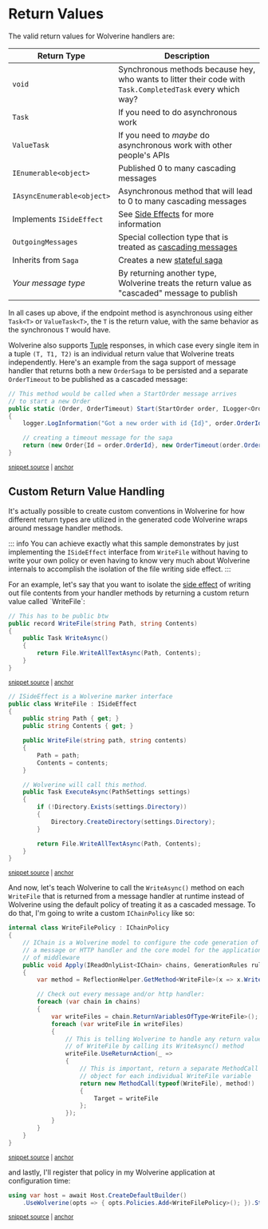 # Return Values

The valid return values for Wolverine handlers are:

| Return Type                      | Description                                                                                      |
|----------------------------------|--------------------------------------------------------------------------------------------------|
| `void`                           | Synchronous methods because hey, who wants to litter their code with `Task.CompletedTask` every which way? |
| `Task`                           | If you need to do asynchronous work                                                              |
| `ValueTask`                      | If you need to *maybe* do asynchronous work with other people's APIs                             |
| `IEnumerable<object>`            | Published 0 to many cascading messages                                                           |
| `IAsyncEnumerable<object>`       | Asynchronous method that will lead to 0 to many cascading messages                               |
| Implements `ISideEffect`         | See [Side Effects](/guide/handlers/side-effects) for more information                            |
| `OutgoingMessages`               | Special collection type that is treated as [cascading messages](/guide/handlers/cascading)       |
| Inherits from `Saga` | Creates a new [stateful saga](/guide/durability/sagas)                                           |
| *Your message type*              | By returning another type, Wolverine treats the return value as "cascaded" message to publish    |


In all cases up above, if the endpoint method is asynchronous using either `Task<T>` or `ValueTask<T>`, the `T` is the
return value, with the same behavior as the synchronous `T` would have.

Wolverine also supports [Tuple](https://learn.microsoft.com/en-us/dotnet/api/system.tuple?view=net-7.0) responses, in which case
every single item in a tuple `(T, T1, T2)` is an individual return value that Wolverine treats independently. Here's
an example from the saga support of message handler that returns both a new `OrderSaga` to be persisted and a separate
`OrderTimeout` to be published as a cascaded message:

<!-- snippet: sample_starting_a_saga_inside_a_handler -->
<a id='snippet-sample_starting_a_saga_inside_a_handler'></a>
```cs
// This method would be called when a StartOrder message arrives
// to start a new Order
public static (Order, OrderTimeout) Start(StartOrder order, ILogger<Order> logger)
{
    logger.LogInformation("Got a new order with id {Id}", order.OrderId);

    // creating a timeout message for the saga
    return (new Order{Id = order.OrderId}, new OrderTimeout(order.OrderId));
}
```
<sup><a href='https://github.com/JasperFx/wolverine/blob/main/src/Samples/OrderSagaSample/OrderSaga.cs#L24-L36' title='Snippet source file'>snippet source</a> | <a href='#snippet-sample_starting_a_saga_inside_a_handler' title='Start of snippet'>anchor</a></sup>
<!-- endSnippet -->

## Custom Return Value Handling

It's actually possible to create custom conventions in Wolverine for how different return types are utilized in the generated
code Wolverine wraps around message handler methods. 

::: info
You can achieve exactly what this sample demonstrates by just implementing the `ISideEffect` interface from `WriteFile`
without having to write your own policy or even having to know very much about Wolverine internals to accomplish the
isolation of the file writing side effect.
:::

For an example, let's say that you want to isolate the [side effect](https://en.wikipedia.org/wiki/Side_effect_(computer_science)) of writing out file contents from your handler
methods by returning a custom return value called `WriteFile`:

<!-- snippet: sample_WriteFile -->
<a id='snippet-sample_writefile'></a>
```cs
// This has to be public btw
public record WriteFile(string Path, string Contents)
{
    public Task WriteAsync()
    {
        return File.WriteAllTextAsync(Path, Contents);
    }
}
```
<sup><a href='https://github.com/JasperFx/wolverine/blob/main/src/Samples/DocumentationSamples/CustomReturnType.cs#L13-L24' title='Snippet source file'>snippet source</a> | <a href='#snippet-sample_writefile' title='Start of snippet'>anchor</a></sup>
<a id='snippet-sample_writefile-1'></a>
```cs
// ISideEffect is a Wolverine marker interface
public class WriteFile : ISideEffect
{
    public string Path { get; }
    public string Contents { get; }

    public WriteFile(string path, string contents)
    {
        Path = path;
        Contents = contents;
    }

    // Wolverine will call this method.
    public Task ExecuteAsync(PathSettings settings)
    {
        if (!Directory.Exists(settings.Directory))
        {
            Directory.CreateDirectory(settings.Directory);
        }

        return File.WriteAllTextAsync(Path, Contents);
    }
}
```
<sup><a href='https://github.com/JasperFx/wolverine/blob/main/src/Testing/CoreTests/Acceptance/using_custom_side_effect.cs#L43-L69' title='Snippet source file'>snippet source</a> | <a href='#snippet-sample_writefile-1' title='Start of snippet'>anchor</a></sup>
<!-- endSnippet -->

And now, let's teach Wolverine to call the `WriteAsync()` method on each `WriteFile` that is returned from a message handler
at runtime instead of Wolverine using the default policy of treating it as a cascaded message. To do that, I'm going
to write a custom `IChainPolicy` like so:

<!-- snippet: sample_WriteFilePolicy -->
<a id='snippet-sample_writefilepolicy'></a>
```cs
internal class WriteFilePolicy : IChainPolicy
{
    // IChain is a Wolverine model to configure the code generation of
    // a message or HTTP handler and the core model for the application
    // of middleware
    public void Apply(IReadOnlyList<IChain> chains, GenerationRules rules, IServiceContainer container)
    {
        var method = ReflectionHelper.GetMethod<WriteFile>(x => x.WriteAsync());

        // Check out every message and/or http handler:
        foreach (var chain in chains)
        {
            var writeFiles = chain.ReturnVariablesOfType<WriteFile>();
            foreach (var writeFile in writeFiles)
            {
                // This is telling Wolverine to handle any return value
                // of WriteFile by calling its WriteAsync() method
                writeFile.UseReturnAction(_ =>
                {
                    // This is important, return a separate MethodCall
                    // object for each individual WriteFile variable
                    return new MethodCall(typeof(WriteFile), method!)
                    {
                        Target = writeFile
                    };
                });
            }
        }
    }
}
```
<sup><a href='https://github.com/JasperFx/wolverine/blob/main/src/Samples/DocumentationSamples/CustomReturnType.cs#L26-L59' title='Snippet source file'>snippet source</a> | <a href='#snippet-sample_writefilepolicy' title='Start of snippet'>anchor</a></sup>
<!-- endSnippet -->

and lastly, I'll register that policy in my Wolverine application at configuration time:

<!-- snippet: sample_register_WriteFilePolicy -->
<a id='snippet-sample_register_writefilepolicy'></a>
```cs
using var host = await Host.CreateDefaultBuilder()
    .UseWolverine(opts => { opts.Policies.Add<WriteFilePolicy>(); }).StartAsync();
```
<sup><a href='https://github.com/JasperFx/wolverine/blob/main/src/Samples/DocumentationSamples/CustomReturnType.cs#L65-L70' title='Snippet source file'>snippet source</a> | <a href='#snippet-sample_register_writefilepolicy' title='Start of snippet'>anchor</a></sup>
<!-- endSnippet -->

